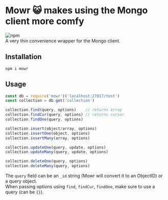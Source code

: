 # Mowr 😺 makes using the Mongo client more comfy
![npm](https://img.shields.io/npm/v/mowr)  
A very thin convenience wrapper for the Mongo client.

## Installation
```
npm i mowr
```

## Usage
```js
const db = require('mowr')('localhost:27017/test')
const collection = db.get('collection')

collection.find(query, options)    // returns array
collection.findCur(query, options) // returns cursor
collection.findOne(query, options)

collection.insert(object/array, options)
collection.insertOne(object, options)
collection.insertMany(array, options)

collection.updateOne(query, update, options)
collection.updateMany(query, update, options)

collection.deleteOne(query, options)
collection.deleteMany(query, options)
```
The `query` field can be an `_id` string (Mowr will convert it to an ObjectID) or a query object.  
When passing options using `find`, `findCur`, `findOne`, make sure to use a query (can be `{}`).